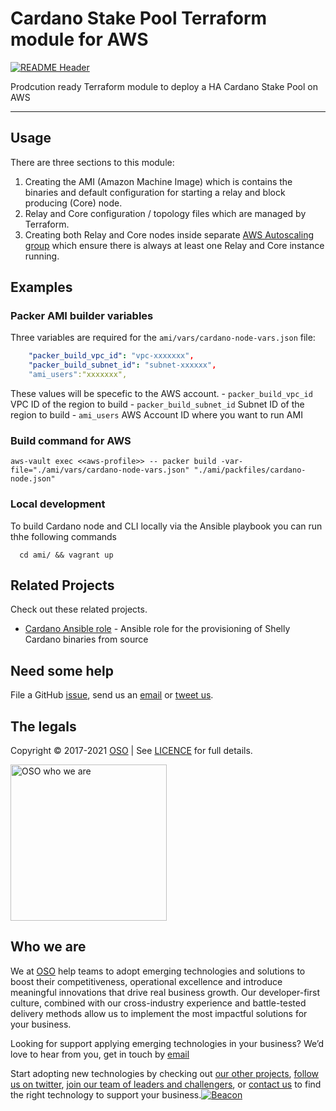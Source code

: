 
<!-- markdownlint-disable -->
# Cardano Stake Pool Terraform module for AWS


<!-- markdownlint-restore -->

[![README Header][readme_header_img]][readme_header_link]

<!--




  ** DO NOT EDIT THIS FILE
  **
  ** This file was automatically generated by the `build-harness`.
  ** 1) Make all changes to `README.yaml`
  ** 2) Run `make init` (you only need to do this once)
  ** 3) Run`make readme` to rebuild this file.
  **
  ** (We maintain HUNDREDS of open source projects. This is how we maintain our sanity.)
  **





-->
Prodcution ready Terraform module to deploy a HA Cardano Stake Pool on AWS

---






## Usage

There are three sections to this module:
1) Creating the AMI (Amazon Machine Image) which is contains the binaries and default configuration for starting a relay and block producing (Core) node.
2) Relay and Core configuration / topology files which are managed by Terraform.
3) Creating both Relay and Core nodes inside separate [AWS Autoscaling group](https://aws.amazon.com/autoscaling/) which ensure there is always at least one Relay and Core instance running.




## Examples

### Packer AMI builder variables
Three variables are required for the `ami/vars/cardano-node-vars.json` file:
  ```yaml
      "packer_build_vpc_id": "vpc-xxxxxxx",
      "packer_build_subnet_id": "subnet-xxxxxx",
      "ami_users":"xxxxxxx",
  ```
  These values will be specefic to the AWS account.
    - `packer_build_vpc_id` VPC ID of the region to build
    - `packer_build_subnet_id` Subnet ID of the region to build
    - `ami_users` AWS Account ID where you want to run AMI

  ### Build command for AWS
  ```aws-vault exec <<aws-profile>> -- packer build -var-file="./ami/vars/cardano-node-vars.json" "./ami/packfiles/cardano-node.json"```

  ### Local development
  To build Cardano node and CLI locally via the Ansible playbook you can run thhe following commands
  ```
    cd ami/ && vagrant up
  ```





## Related Projects

Check out these related projects.

- [Cardano Ansible role](https://github.com/osodevops/ansible-role-cardano-node) - Ansible role for the provisioning of Shelly Cardano binaries from source



## Need some help

File a GitHub [issue](https://github.com/osodevops/aws-terraform-module-cardano-stake-pool/issues), send us an [email][email] or [tweet us][twitter].

## The legals

Copyright © 2017-2021 [OSO](https://oso.sh) | See [LICENCE](LICENSE) for full details.

[<img src="https://oso-public-resources.s3.eu-west-1.amazonaws.com/oso-logo-green.png" alt="OSO who we are" width="250"/>](https://oso.sh/who-we-are/)

## Who we are

We at [OSO][website] help teams to adopt emerging technologies and solutions to boost their competitiveness, operational excellence and introduce meaningful innovations that drive real business growth. Our developer-first culture, combined with our cross-industry experience and battle-tested delivery methods allow us to implement the most impactful solutions for your business.

Looking for support applying emerging technologies in your business? We’d love to hear from you, get in touch by [email][email]

Start adopting new technologies by checking out [our other projects][github], [follow us on twitter][twitter], [join our team of leaders and challengers][careers], or [contact us][contact] to find the right technology to support your business.[![Beacon][beacon]][website]

  [logo]: https://oso-public-resources.s3.eu-west-1.amazonaws.com/oso-logo-green.png
  [website]: https://oso.sh?utm_source=github&utm_medium=readme&utm_campaign=osodevops/aws-terraform-module-cardano-stake-pool&utm_content=website
  [github]: https://github.com/osodevops?utm_source=github&utm_medium=readme&utm_campaign=osodevops/aws-terraform-module-cardano-stake-pool&utm_content=github
  [careers]: https://oso.sh/careers/?utm_source=github&utm_medium=readme&utm_campaign=osodevops/aws-terraform-module-cardano-stake-pool&utm_content=careers
  [contact]: https://oso.sh/contact/?utm_source=github&utm_medium=readme&utm_campaign=osodevops/aws-terraform-module-cardano-stake-pool&utm_content=contact
  [linkedin]: https://www.linkedin.com/company/oso-devops?utm_source=github&utm_medium=readme&utm_campaign=osodevops/aws-terraform-module-cardano-stake-pool&utm_content=linkedin
  [twitter]: https://twitter.com/osodevops?utm_source=github&utm_medium=readme&utm_campaign=osodevops/aws-terraform-module-cardano-stake-pool&utm_content=twitter
  [email]: mailto:enquiries@oso.sh?utm_source=github&utm_medium=readme&utm_campaign=osodevops/aws-terraform-module-cardano-stake-pool&utm_content=email
  [readme_header_img]: https://oso-public-resources.s3.eu-west-1.amazonaws.com/oso-animation.gif
  [readme_header_link]: https://oso.sh/what-we-do/?utm_source=github&utm_medium=readme&utm_campaign=osodevops/aws-terraform-module-cardano-stake-pool&utm_content=readme_header_link
  [beacon]: https://github-analyics.ew.r.appspot.com/G-WV0Q3HYW08/osodevops/aws-terraform-module-cardano-stake-pool?pixel&cs=github&cm=readme&an=aws-terraform-module-cardano-stake-pool
